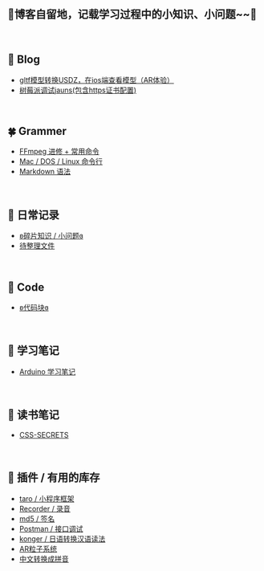 ## 🌸博客自留地，记载学习过程中的小知识、小问题~~🌸

<br/>


## 📐 Blog
  * [gltf模型转换USDZ，在ios端查看模型（AR体验）](https://github.com/lulu-s/lulu-book/blob/master/Blog/model%20convert%20usdz.md)
  * [树莓派调试jauns(包含https证书配置)](https://github.com/lulu-s/lulu-book/blob/master/Blog/pi.md) 
  
<br/>

## 🍀 Grammer
  * [FFmpeg 进修 + 常用命令](https://github.com/lulu-s/lulu-book/blob/master/Grammer/ffmpeg.md)
  * [Mac / DOS / Linux 命令行](https://github.com/lulu-s/lulu-book/blob/master/Grammer/command.md)
  * [Markdown 语法](https://github.com/lulu-s/lulu-book/blob/master/Grammer/markdown%20grammar.md)
  
<br/>


## 🍂 日常记录
  * [ʚ碎片知识 / 小问题ɞ](https://github.com/lulu-s/lulu-book/blob/master/Note/trivia.md)
  * [待整理文件](https://github.com/lulu-s/lulu-book/待整理.md)

<br/>


## 🌙 Code
  * [ʚ代码块ɞ](https://github.com/lulu-s/lulu-book/blob/master/Note/code.md)
<br/>




## 📒 学习笔记
  * [Arduino 学习笔记](https://github.com/lulu-s/lulu-book/blob/master/Note/arduino.md)
<br/>




## 🚩 读书笔记
* [CSS-SECRETS](https://github.com/lulu-s/lulu-book/tree/master/Book/CSS-SECRETS)
<br/>




## 🍙 插件 / 有用的库存
  - [taro / 小程序框架](https://nervjs.github.io/taro/docs/GETTING-STARTED.html)
  - [Recorder / 录音](https://github.com/xiangyuecn/Recorder)
  - [md5 / 签名](https://www.npmjs.com/package/md5)
  - [Postman / 接口调试](https://www.postman.com/downloads/)
  - [konger / 日语转换汉语读法](https://github.com/Jon-Millent/konger)
  - [AR粒子系统](https://github.com/IdeaSpaceVR/aframe-particle-system-component)
  - [中文转换成拼音](https://www.npmjs.com/package/chinese-to-pinyin)
